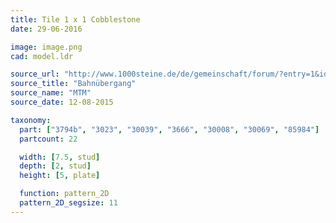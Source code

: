 ```yaml
---
title: Tile 1 x 1 Cobblestone
date: 29-06-2016

image: image.png
cad: model.ldr

source_url: "http://www.1000steine.de/de/gemeinschaft/forum/?entry=1&id=340717#id340717"
source_title: "Bahnübergang"
source_name: "MTM"
source_date: 12-08-2015

taxonomy:
  part: ["3794b", "3023", "30039", "3666", "30008", "30069", "85984"]
  partcount: 22

  width: [7.5, stud]
  depth: [2, stud]
  height: [5, plate]

  function: pattern_2D
  pattern_2D_segsize: 11
---
```

